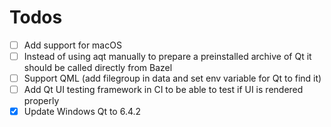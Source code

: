 # Todos

- [ ] Add support for macOS
- [ ] Instead of using aqt manually to prepare a preinstalled archive of Qt it should be called directly from Bazel
- [ ] Support QML (add filegroup in data and set env variable for Qt to find it)
- [ ] Add Qt UI testing framework in CI to be able to test if UI is rendered properly
- [x] Update Windows Qt to 6.4.2
